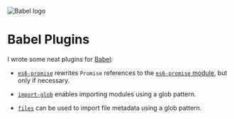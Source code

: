 ![Babel logo](babel.svg)

# Babel Plugins

I wrote some neat plugins for [Babel](http://babeljs.io/):

* [`es6-promise`](https://github.com/novemberborn/babel-plugin-es6-promise)
rewrites `Promise` references to the
[`es6-promise` module](https://github.com/stefanpenner/es6-promise), but only if
necessary.

* [`import-glob`](https://github.com/novemberborn/babel-plugin-import-glob)
enables importing modules using a glob pattern.

* [`files`](https://github.com/novemberborn/babel-plugin-files) can be used to
import file metadata using a glob pattern.
